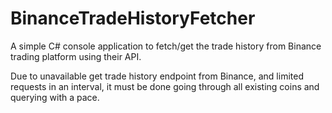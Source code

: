 # BinanceTradeHistoryFetcher

A simple C# console application to fetch/get the trade history from Binance trading platform using their API.

Due to unavailable get trade history endpoint from Binance, and limited requests in an interval, it must be done going through all existing coins and querying with a pace.
